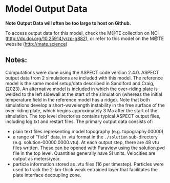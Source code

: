 # Model Output Data

**Note Output Data will often be too large to host on Github.** 

To access output data for this model, check the M@TE collection on NCI (http://dx.doi.org/10.25914/yrzp-g882), or refer to this model on the M@TE website (http://mate.science)


## Notes:
Computations were done using the ASPECT code version 2.4.0. ASPECT output data from 2 simulations are included with this model. The reference model is the same model setup/data described in Sandiford and Craig, (2023). An alternative model is included in which the over-riding plate is welded to the left sidewall at the start of the simulation (whereas the initial temperature field in the reference model has a ridge). Note that both simulations develop a short-wavelength instability in the free surface of the over-riding plate, which begins approximately 3 Ma after the start of the simulation. The top level directories contains typical ASPECT output files, including log.txt and restart files. The primary output data consists of:

-  plain text files representing model topography (e.g. topography.00000)
- a range of "field" data, in .vtu format in the `./solution` sub-directory (e.g. solution-00000.0000.vtu). At each output step, there are 48 vtu files written. These can be opened with Paraview using the solution.pvd file in the top level. Quantities generally have SI units. Velocities are output as meters/year. 
-  particle information stored as .vtu files (16 per timestep). Particles were used to track the 2-km-thick weak entrained layer that facilitates the plate interface decoupling zone.